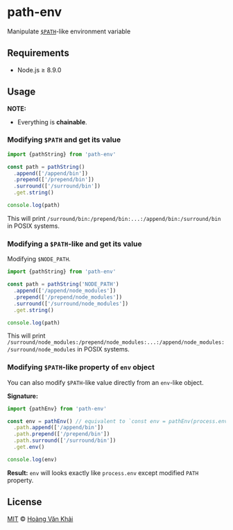 # path-env

Manipulate [`$PATH`](https://en.wikipedia.org/wiki/PATH_(variable)
)-like environment variable

## Requirements

* Node.js ≥ 8.9.0

## Usage

**NOTE:**
  * Everything is **chainable**.

### Modifying `$PATH` and get its value

```javascript
import {pathString} from 'path-env'

const path = pathString()
  .append(['/append/bin'])
  .prepend(['/prepend/bin'])
  .surround(['/surround/bin'])
  .get.string()

console.log(path)
```

This will print `/surround/bin:/prepend/bin:...:/append/bin:/surround/bin` in POSIX systems.

### Modifying a `$PATH`-like and get its value

Modifying `$NODE_PATH`.

```javascript
import {pathString} from 'path-env'

const path = pathString('NODE_PATH')
  .append(['/append/node_modules'])
  .prepend(['/prepend/node_modules'])
  .surround(['/surround/node_modules'])
  .get.string()

console.log(path)
```

This will print `/surround/node_modules:/prepend/node_modules:...:/append/node_modules:/surround/node_modules` in POSIX systems.

### Modifying `$PATH`-like property of `env` object

You can also modify `$PATH`-like value directly from an `env`-like object.

**Signature:**

```typescript
import {pathEnv} from 'path-env'

const env = pathEnv() // equivalent to `const env = pathEnv(process.env, 'PATH')`
  .path.append(['/append/bin'])
  .path.prepend(['/prepend/bin'])
  .path.surround(['/surround/bin'])
  .get.env()

console.log(env)
```

**Result:** `env` will looks exactly like `process.env` except modified `PATH` property.

## License

[MIT](https://git.io/vhaEz) © [Hoàng Văn Khải](https://github.com/KSXGitHub)

